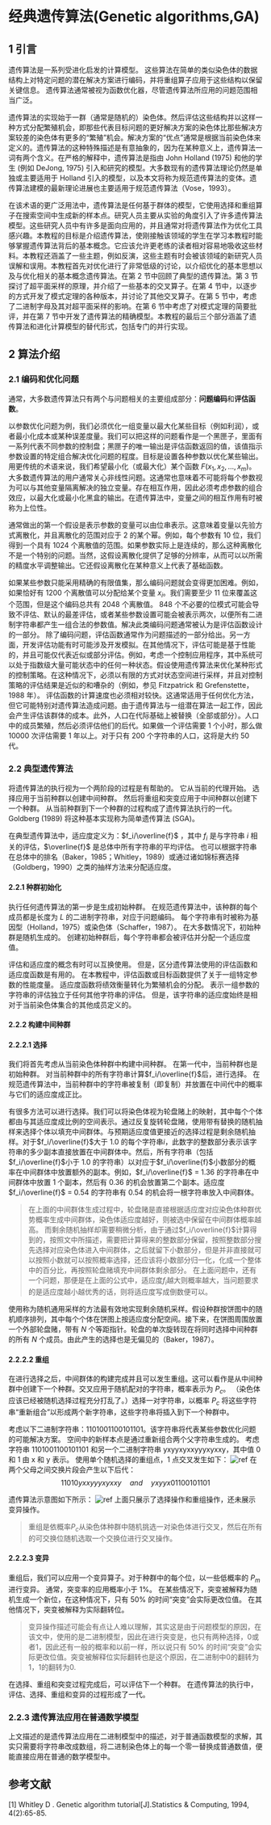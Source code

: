 # 经典遗传算法(Genetic algorithms,GA)

## 1 引言

遗传算法是一系列受进化启发的计算模型。 这些算法在简单的类似染色体的数据结构上对特定问题的潜在解决方案进行编码，并将重组算子应用于这些结构以保留关键信息。 遗传算法通常被视为函数优化器，尽管遗传算法所应用的问题范围相当广泛。

遗传算法的实现始于一群（通常是随机的）染色体。然后评估这些结构并以这样一种方式分配繁殖机会，即那些代表目标问题的更好解决方案的染色体比那些解决方案较差的染色体有更多的“繁殖”机会。解决方案的“优点”通常是根据当前染色体来定义的。遗传算法的这种特殊描述是有意抽象的，因为在某种意义上，遗传算法一词有两个含义。在严格的解释中，遗传算法是指由 John Holland (1975) 和他的学生 (例如 DeJong, 1975) 引入和研究的模型。大多数现有的遗传算法理论仍然是单独或主要适用于 Holland 引入的模型，以及本文将称为规范遗传算法的变体。遗传算法建模的最新理论进展也主要适用于规范遗传算法（Vose，1993）。

在该术语的更广泛用法中，遗传算法是任何基于群体的模型，它使用选择和重组算子在搜索空间中生成新的样本点。研究人员主要从实验的角度引入了许多遗传算法模型。这些研究人员中有许多是面向应用的，并且通常对将遗传算法作为优化工具感兴趣。本教程的目标是介绍遗传算法，使刚接触该领域的学生在学习本教程时能够掌握遗传算法背后的基本概念。它应该允许更老练的读者相对容易地吸收这些材料。本教程还涵盖了一些主题，例如反演，这些主题有时会被该领域的新研究人员误解和误用。本教程首先对优化进行了非常低级的讨论，以介绍优化的基本思想以及与优化相关的基本概念遗传算法。在第 2 节中回顾了典型的遗传算法。第 3 节探讨了超平面采样的原理，并介绍了一些基本的交叉算子。在第 4 节中，以逐步的方式开发了模式定理的各种版本，并讨论了其他交叉算子。在第 5 节中，考虑了二进制字母及其对超平面采样的影响。在第 6 节中考虑了对模式定理的简要批评，并在第 7 节中开发了遗传算法的精确模型。本教程的最后三个部分涵盖了遗传算法和进化计算模型的替代形式，包括专门的并行实现。

## 2 算法介绍

### 2.1 编码和优化问题

通常，大多数遗传算法只有两个与问题相关的主要组成部分：**问题编码**和**评估函数**。

以参数优化问题为例，我们必须优化一组变量以最大化某些目标（例如利润），或者最小化成本或某种误差度量。我们可以把这样的问题看作是一个黑匣子，里面有一系列代表不同参数的控制盘；黑匣子的唯一输出是评估函数返回的值，该值指示参数设置的特定组合解决优化问题的程度。目标是设置各种参数以优化某些输出。用更传统的术语来说，我们希望最小化（或最大化）某个函数 $F(x_1, x_2, . . . , x_m)$。
大多数遗传算法的用户通常关心非线性问题。这通常也意味着不可能将每个参数视为可以与其他变量隔离解决的独立变量。存在相互作用，因此必须考虑参数的组合效应，以最大化或最小化黑盒的输出。在遗传算法中，变量之间的相互作用有时被称为上位性。

通常做出的第一个假设是表示参数的变量可以由位串表示。这意味着变量以先验方式离散化，并且离散化的范围对应于 2 的某个幂。例如，每个参数有 10 位，我们得到一个具有 1024 个离散值的范围。如果参数实际上是连续的，那么这种离散化不是一个特别的问题。当然，这假设离散化提供了足够的分辨率，从而可以以所需的精度水平调整输出。它还假设离散化在某种意义上代表了基础函数。

如果某些参数只能采用精确的有限值集，那么编码问题就会变得更加困难。例如，如果恰好有 1200 个离散值可以分配给某个变量 $x_i$。我们需要至少 11 位来覆盖这个范围，但是这个编码总共有 2048 个离散值。 848 个不必要的位模式可能会导致不评估、默认的最差评估，或者某些参数设置可能会被表示两次，以便所有二进制字符串都产生一组合法的参数值。解决此类编码问题通常被认为是评估函数设计的一部分。
除了编码问题，评估函数通常作为问题描述的一部分给出。另一方面，开发评估功能有时可能涉及开发模拟。在其他情况下，评估可能是基于性能的，并且可能仅代表近似或部分评估。例如，考虑一个控制应用程序，其中系统可以处于指数级大量可能状态中的任何一种状态。假设使用遗传算法来优化某种形式的控制策略。在这种情况下，必须以有限的方式对状态空间进行采样，并且对控制策略的评估结果是近似的和嘈杂的（例如，参见 Fitzpatrick 和 Grefenstette，1988 年）。
评估函数的计算速度也必须相对较快。这通常适用于任何优化方法，但它可能特别对遗传算法造成问题。由于遗传算法与一组潜在算法一起工作，因此会产生评估该群体的成本。此外，人口在代际基础上被替换（全部或部分）。人口中的成员繁殖，然后必须评估他们的后代。如果做一个评估需要 1 个小时，那么做 10000 次评估需要 1 年以上。对于只有 200 个字符串的人口，这将是大约 50 代。

### 2.2 典型遗传算法

将遗传算法的执行视为一个两阶段的过程是有帮助的。 它从当前的代理开始。 选择应用于当前种群以创建中间种群。 然后将重组和突变应用于中间种群以创建下一个种群。 从当前种群到下一个种群的过程构成了遗传算法执行的一代。 Goldberg (1989) 将这种基本实现称为简单遗传算法 (SGA)。

在典型遗传算法中，适应度定义为：$f_i/\overline{f}$ ，其中 $f_i$ 是与字符串 $i$ 相关的评估，$\overline{f}$ 是总体中所有字符串的平均评估。 也可以根据字符串在总体中的排名（Baker，1985；Whitley，1989）或通过诸如锦标赛选择（Goldberg，1990）之类的抽样方法来分配适应度。

#### 2.2.1 种群初始化

执行任何遗传算法的第一步是生成初始种群。 在规范遗传算法中，该种群的每个成员都是长度为 $L$ 的二进制字符串，对应于问题编码。 每个字符串有时被称为基因型（Holland，1975）或染色体（Schaffer，1987）。 在大多数情况下，初始种群是随机生成的。 创建初始种群后，每个字符串都会被评估并分配一个适应度值。

评估和适应度的概念有时可以互换使用。 但是，区分遗传算法使用的评估函数和适应度函数是有用的。 在本教程中，评估函数或目标函数提供了关于一组特定参数的性能度量。 适应度函数将绩效衡量转化为繁殖机会的分配。 表示一组参数的字符串的评估独立于任何其他字符串的评估。 但是，该字符串的适应度始终是相对于当前染色体集合的其他成员定义的。

#### 2.2.2 构建中间种群

#### 2.2.2.1 选择

我们将首先考虑从当前染色体种群中构建中间种群。 在第一代中，当前种群也是初始种群。 对当前种群中的所有字符串计算$f_i/\overline{f}$后，进行选择。 在规范遗传算法中，当前种群中的字符串被复制（即复制）并放置在中间代中的概率与它们的适应度成正比。

有很多方法可以进行选择。我们可以将染色体视为轮盘赌上的映射，其中每个个体都由与其适应度成比例的空间表示。通过反复旋转轮盘赌，使用带有替换的随机抽样来选择个体以填充中间群体。与预期适应度值更接近的选择过程是剩余随机抽样。对于$f_i/\overline{f}$大于 1.0 的每个字符串$i$，此数字的整数部分表示该字符串的多少副本直接放置在中间群体中。然后，所有字符串（包括$f_i/\overline{f}$小于 1.0 的字符串）以对应于$f_i/\overline{f}$小数部分的概率在中间群体中放置额外的副本。例如，$f_i/\overline{f}$ = 1.36 的字符串在中间群体中放置 1 个副本，然后有 0.36 的机会放置第二个副本。适应度 $f_i/\overline{f}$ = 0.54 的字符串有 0.54 的机会将一根字符串放入中间群体。

>在上面的中间群体生成过程中，轮盘赌是直接根据适应度对应染色体种群优势概率生成中间群体，染色体适应度越好，则被选中保留在中间群体概率越高。
而剩余随机抽样却需要稍微分析，由于通过$f_i/\overline{f}$计算得到的，按照文中所描述，需要把计算得来的整数部分保留，按照整数部分搜先选择对应染色体进入中间群体，之后就留下小数部分，但是并非直接就可以按照小数就可以按照概率选择，还应该将小数部分归一化，化成一个整体中的百分比，再按照轮盘赌填充中间群体剩余部分。
在上面问题中，还有一个问题，那便是在上面的公式中，适应度$f_i$越大则概率越大，当问题要求的是适应度越小越优秀的话，则将适应度写成倒数便可以。

使用称为随机通用采样的方法最有效地实现剩余随机采样。假设种群按饼图中的随机顺序排列，其中每个个体在饼图上按适应度分配空间。接下来，在饼图周围放置一个外部轮盘赌，带有 $N$ 个等距指针。轮盘的单次旋转现在将同时选择中间种群的所有 $N$ 个成员。由此产生的选择也是无偏见的（Baker，1987）。

#### 2.2.2.2 重组

在进行选择之后，中间群体的构建完成并且可以发生重组。这可以看作是从中间种群中创建下一个种群。交叉应用于随机配对的字符串，概率表示为 $P_c$。 （染色体应该已经被随机选择过程充分打乱了。）选择一对字符串，以概率 $P_c$ 将这些字符串“重新组合”以形成两个新字符串，这些字符串将插入到下一个种群中。

考虑以下二进制字符串：1101001100101101。该字符串将代表某些参数优化问题的可能解决方案。 空间中的新样本点是通过重新组合两个父字符串生成的。 考虑字符串 1101001100101101 和另一个二进制字符串 yxyyxyxxyyyxyxxy，其中值 0 和 1 由 x 和 y 表示。 使用单个随机选择的重组点，1 点交叉发生如下：
![ref](images/GA-1.png)
在两个父母之间交换片段会产生以下后代：
$$
11010yxxyyyxyxxy\quad and\quad yxyyx01100101101
$$

遗传算法示意图如下所示：
![ref](images/GA-2.png)
上面只展示了选择操作和重组操作，还未展示变异操作。

>重组是依概率$P_c$从染色体种群中随机挑选一对染色体进行交叉，然后在所有的可交换位随机选取一个交换位进行交叉操作。

#### 2.2.2.3 变异

重组后，我们可以应用一个变异算子。对于种群中的每个位，以一些低概率的 $P_m$ 进行变异。 通常，突变率的应用概率小于 1%。 在某些情况下，突变被解释为随机生成一个新位，在这种情况下，只有 50% 的时间“突变”会实际更改位值。 在其他情况下，突变被解释为实际翻转位。

>变异操作描述可能会有点让人难以理解，其实这是由于问题模型的原因，在该文中，使用的是二进制模型，因此在进行突变是，也只有两种选择，0或者1，因此还有一般的概率和以前一样，所以说只有 50% 的时间“突变”会实际更改位值。突变被解释位实际翻转也是这个原因，在二进制中0的翻转为1，1的翻转为0.

在选择、重组和突变过程完成后，可以评估下一个种群。 在遗传算法的执行中，评估、选择、重组和变异的过程形成了一代。

### 2.2.3 遗传算法应用在普通数学模型

上文描述的是遗传算法应用在二进制模型中的描述，对于普通函数模型的求解，其实只需要将字符串改成数组，将二进制染色体上的每一个零一替换成普通数值，便能直接应用在普通的数学模型中。

## 参考文献

[1] Whitley D . Genetic algorithm tutorial[J].Statistics & Computing, 1994, 4(2):65-85.
